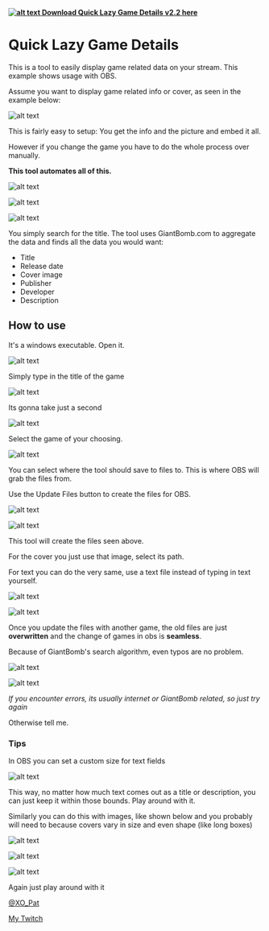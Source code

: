  **[![alt text][dlicon]  Download Quick Lazy Game Details v2.2 here](https://github.com/PatrikSchulze/Quick_Lazy_Game_Details/raw/master/img/QuickLazyGameDetails.exe "")**



# Quick Lazy Game Details

This is a tool to easily display game related data on your stream. This example shows usage with OBS.

Assume you want to display game related info or cover, as seen in the example below:


![alt text](https://github.com/PatrikSchulze/Quick_Lazy_Game_Details/blob/master/img/1.jpg "Easy app")


This is fairly easy to setup: You get the info and the picture and embed it all.

However if you change the game you have to do the whole process over manually.

**This tool automates all of this.**


![alt text](https://github.com/PatrikSchulze/Quick_Lazy_Game_Details/blob/master/img/overview.jpg "The App")


![alt text](https://github.com/PatrikSchulze/Quick_Lazy_Game_Details/blob/master/img/2.jpg "Automation")


![alt text](https://media.giphy.com/media/3JReohmwcvGrH0AowN/giphy.gif "Automation")


You simply search for the title. The tool uses GiantBomb.com to aggregate the data and finds all the data you would want:
* Title
* Release date
* Cover image
* Publisher
* Developer
* Description



## How to use

It's a windows executable. Open it. 


![alt text](https://github.com/PatrikSchulze/Quick_Lazy_Game_Details/blob/master/img/exeicon.jpg "Open the app")


Simply type in the title of the game


![alt text](https://github.com/PatrikSchulze/Quick_Lazy_Game_Details/blob/master/img/searchfield.jpg "Type in your title")


Its gonna take just a second


![alt text](https://github.com/PatrikSchulze/Quick_Lazy_Game_Details/blob/master/img/findinggames.jpg "Wait")


Select the game of your choosing.


![alt text](https://github.com/PatrikSchulze/Quick_Lazy_Game_Details/blob/master/img/select_game.jpg "Wait")


You can select where the tool should save to files to. This is where OBS will grab the files from.

Use the Update Files button to create the files for OBS.


![alt text](https://github.com/PatrikSchulze/Quick_Lazy_Game_Details/blob/master/img/update-files.jpg "Click this")


![alt text](https://github.com/PatrikSchulze/Quick_Lazy_Game_Details/blob/master/img/files.jpg "Exported files")


This tool will create the files seen above.

For the cover you just use that image, select its path.

For text you can do the very same, use a text file instead of typing in text yourself.


![alt text](https://github.com/PatrikSchulze/Quick_Lazy_Game_Details/blob/master/img/obs_textfield-details.jpg "Embed text files")


![alt text](https://github.com/PatrikSchulze/Quick_Lazy_Game_Details/blob/master/img/obs_filepaths.jpg "Embed text files")


Once you update the files with another game, the old files are just **overwritten** and the change of games in obs is **seamless**.

Because of GiantBomb's search algorithm, even typos are no problem.


![alt text](https://github.com/PatrikSchulze/Quick_Lazy_Game_Details/blob/master/img/typo.jpg "Typos")


![alt text](https://static-cdn.jtvnw.net/emoticons/v1/88/1.0 "PogChamp")



_If you encounter errors, its usually internet or GiantBomb related, so just try again_

Otherwise tell me.


### Tips

In OBS you can set a custom size for text fields


![alt text](https://github.com/PatrikSchulze/Quick_Lazy_Game_Details/blob/master/img/obs_textSize.jpg "Custom text area size")


This way, no matter how much text comes out as a title or description, you can just keep it within those bounds. Play around with it.

Similarly you can do this with images, like shown below and you probably will need to because covers vary in size and even shape (like long boxes)


![alt text](https://github.com/PatrikSchulze/Quick_Lazy_Game_Details/blob/master/img/obs_image_stretch0.jpg "Image sizes")


![alt text](https://github.com/PatrikSchulze/Quick_Lazy_Game_Details/blob/master/img/obs_image_stretch.jpg "Image sizes")


![alt text](https://github.com/PatrikSchulze/Quick_Lazy_Game_Details/blob/master/img/obs_image_stretch2.jpg "Image sizes")


Again just play around with it




[@XO_Pat](https://twitter.com/XO_Pat)


[My Twitch](https://www.twitch.tv/khaos_cero)


[dlicon]: https://github.com/PatrikSchulze/Quick_Lazy_Game_Details/blob/master/img/download.png ""
